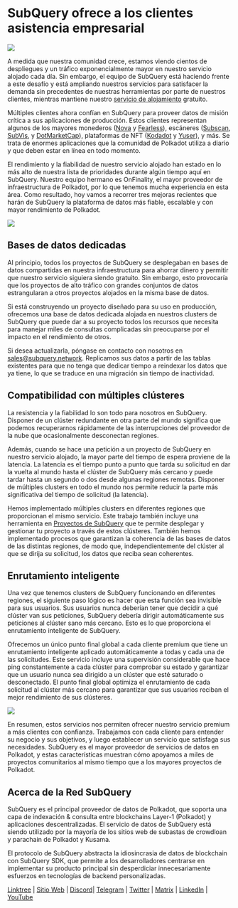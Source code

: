 # SubQuery ofrece a los clientes asistencia empresarial

![](https://miro.medium.com/max/1400/1*z_StqAT5KeaxQLBCm-xpRQ.jpeg)

A medida que nuestra comunidad crece, estamos viendo cientos de despliegues y un tráfico exponencialmente mayor en nuestro servicio alojado cada día. Sin embargo, el equipo de SubQuery está haciendo frente a este desafío y está ampliando nuestros servicios para satisfacer la demanda sin precedentes de nuestras herramientas por parte de nuestros clientes, mientras mantiene nuestro [servicio de alojamiento](https://projects.subquery.network/) gratuito.

Múltiples clientes ahora confían en SubQuery para proveer datos de misión crítica a sus aplicaciones de producción. Estos clientes representan algunos de los mayores monederos ([Nova](https://novawallet.io/) y [Fearless](https://fearlesswallet.io/)), escáneres ([Subscan](https://www.subscan.io/), [SubVis](https://www.subvis.io/), y [DotMarketCap](https://dotmarketcap.com/)), plataformas de NFT ([Kodadot](https://kodadot.xyz/) y [Yuser](https://yuser.co/)), y más. Se trata de enormes aplicaciones que la comunidad de Polkadot utiliza a diario y que deben estar en línea en todo momento.

El rendimiento y la fiabilidad de nuestro servicio alojado han estado en lo más alto de nuestra lista de prioridades durante algún tiempo aquí en SubQuery. Nuestro equipo hermano es OnFinality, el mayor proveedor de infraestructura de Polkadot, por lo que tenemos mucha experiencia en esta área. Como resultado, hoy vamos a recorrer tres mejoras recientes que harán de SubQuery la plataforma de datos más fiable, escalable y con mayor rendimiento de Polkadot.

![](https://miro.medium.com/max/1200/1*QckhJzjQqw9czpBMRhXgXQ.gif)

## Bases de datos dedicadas

Al principio, todos los proyectos de SubQuery se desplegaban en bases de datos compartidas en nuestra infraestructura para ahorrar dinero y permitir que nuestro servicio siguiera siendo gratuito. Sin embargo, esto provocaría que los proyectos de alto tráfico con grandes conjuntos de datos estrangularan a otros proyectos alojados en la misma base de datos.

Si está construyendo un proyecto diseñado para su uso en producción, ofrecemos una base de datos dedicada alojada en nuestros clusters de SubQuery que puede dar a su proyecto todos los recursos que necesita para manejar miles de consultas complicadas sin preocuparse por el impacto en el rendimiento de otros.

Si desea actualizarla, póngase en contacto con nosotros en sales@subquery.network. Replicamos sus datos a partir de las tablas existentes para que no tenga que dedicar tiempo a reindexar los datos que ya tiene, lo que se traduce en una migración sin tiempo de inactividad.

## Compatibilidad con múltiples clústeres

La resistencia y la fiabilidad lo son todo para nosotros en SubQuery. Disponer de un clúster redundante en otra parte del mundo significa que podemos recuperarnos rápidamente de las interrupciones del proveedor de la nube que ocasionalmente desconectan regiones.

Además, cuando se hace una petición a un proyecto de SubQuery en nuestro servicio alojado, la mayor parte del tiempo de espera proviene de la latencia. La latencia es el tiempo punto a punto que tarda su solicitud en dar la vuelta al mundo hasta el clúster de SubQuery más cercano y puede tardar hasta un segundo o dos desde algunas regiones remotas. Disponer de múltiples clusters en todo el mundo nos permite reducir la parte más significativa del tiempo de solicitud (la latencia).

Hemos implementado múltiples clusters en diferentes regiones que proporcionan el mismo servicio. Este trabajo también incluye una herramienta en [Proyectos de SubQuery](https://project.subquery.network/) que te permite desplegar y gestionar tu proyecto a través de estos clústeres. También hemos implementado procesos que garantizan la coherencia de las bases de datos de las distintas regiones, de modo que, independientemente del clúster al que se dirija su solicitud, los datos que reciba sean coherentes.

## Enrutamiento inteligente

Una vez que tenemos clusters de SubQuery funcionando en diferentes regiones, el siguiente paso lógico es hacer que esta función sea invisible para sus usuarios. Sus usuarios nunca deberían tener que decidir a qué clúster van sus peticiones, SubQuery debería dirigir automáticamente sus peticiones al clúster sano más cercano. Esto es lo que proporciona el enrutamiento inteligente de SubQuery.

Ofrecemos un único punto final global a cada cliente premium que tiene un enrutamiento inteligente aplicado automáticamente a todas y cada una de las solicitudes. Este servicio incluye una supervisión considerable que hace ping constantemente a cada clúster para comprobar su estado y garantizar que un usuario nunca sea dirigido a un clúster que esté saturado o desconectado. El punto final global optimiza el enrutamiento de cada solicitud al clúster más cercano para garantizar que sus usuarios reciban el mejor rendimiento de sus clústeres.

![](https://miro.medium.com/max/1000/0*DNXDiABzli0et1MU)

En resumen, estos servicios nos permiten ofrecer nuestro servicio premium a más clientes con confianza. Trabajamos con cada cliente para entender su negocio y sus objetivos, y luego establecer un servicio que satisfaga sus necesidades. SubQuery es el mayor proveedor de servicios de datos en Polkadot, y estas características muestran cómo apoyamos a miles de proyectos comunitarios al mismo tiempo que a los mayores proyectos de Polkadot.

## Acerca de la Red SubQuery

SubQuery es el principal proveedor de datos de Polkadot, que soporta una capa de indexación & consulta entre blockchains Layer-1 (Polkadot) y aplicaciones descentralizadas. El servicio de datos de SubQuery está siendo utilizado por la mayoría de los sitios web de subastas de crowdloan y parachain de Polkadot y Kusama.

El protocolo de SubQuery abstracta la idiosincrasia de datos de blockchain con SubQuery SDK, que permite a los desarrolladores centrarse en implementar su producto principal sin desperdiciar innecesariamente esfuerzos en tecnologías de backend personalizadas.

[Linktree](https://linktr.ee/subquerynetwork) | [Sitio Web](https://subquery.network/) | [Discord](https://discord.com/invite/78zg8aBSMG)| [Telegram](https://t.me/subquerynetwork) | [Twitter](https://twitter.com/subquerynetwork) | [Matrix](https://matrix.to/#/#subquery:matrix.org) | [LinkedIn](https://www.linkedin.com/company/subquery) | [YouTube](https://www.youtube.com/channel/UCi1a6NUUjegcLHDFLr7CqLw)
